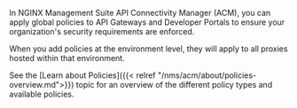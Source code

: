 In NGINX Management Suite API Connectivity Manager (ACM), you can apply global policies to API Gateways and Developer Portals to ensure your organization's security requirements are enforced.

When you add policies at the environment level, they will apply to all proxies hosted within that environment.

See the [Learn about Policies]({{< relref "/nms/acm/about/policies-overview.md">}}) topic for an overview of the different policy types and available policies.

<!-- Do not remove. Keep this code at the bottom of the include -->
<!-- DOCS-1005 -->